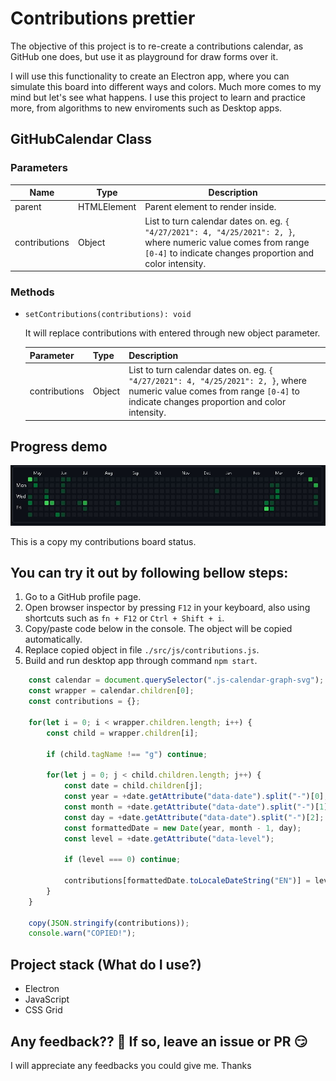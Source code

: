 # **Contributions prettier**

The objective of this project is to re-create a contributions calendar, as GitHub one does, but use it as playground for draw forms over it. 

I will use this functionality to create an Electron app, where you can simulate this board into different ways and colors. Much more comes to my mind but let's see what happens. I use this project to learn and practice more, from algorithms to new enviroments such as Desktop apps.

## **GitHubCalendar Class**

### Parameters

| Name | Type | Description |
| --------- | ---- | ----------- |
| parent | HTMLElement | Parent element to render inside.
| contributions | Object | List to turn calendar dates on. eg. `{ "4/27/2021": 4, "4/25/2021": 2, }`, where numeric value comes from range `[0-4]` to indicate changes proportion and color intensity.

### Methods

- `setContributions(contributions): void`

    It will replace contributions with entered through new object parameter.

    | Parameter | Type | Description |
    | --------- | ---- | ----------- |
    | contributions | Object | List to turn calendar dates on. eg. `{ "4/27/2021": 4, "4/25/2021": 2, }`, where numeric value comes from range `[0-4]` to indicate changes proportion and color intensity. 

## **Progress demo**

![Progress demo](./src/images/progress-1.jpg)

This is a copy my contributions board status. 

## **You can try it out by following bellow steps:**

1. Go to a GitHub profile page.
2. Open browser inspector by pressing `F12` in your keyboard, also using shortcuts such as `fn + F12` or `Ctrl + Shift + i`.
3. Copy/paste code below in the console. The object will be copied automatically.
4. Replace copied object in file `./src/js/contributions.js`.
5. Build and run desktop app through command `npm start`.

```JavaScript
    const calendar = document.querySelector(".js-calendar-graph-svg");
    const wrapper = calendar.children[0];
    const contributions = {};

    for(let i = 0; i < wrapper.children.length; i++) {
        const child = wrapper.children[i];
        
        if (child.tagName !== "g") continue;
        
        for(let j = 0; j < child.children.length; j++) {
            const date = child.children[j];
            const year = +date.getAttribute("data-date").split("-")[0];
            const month = +date.getAttribute("data-date").split("-")[1];
            const day = +date.getAttribute("data-date").split("-")[2];
            const formattedDate = new Date(year, month - 1, day);
            const level = +date.getAttribute("data-level");

            if (level === 0) continue;
            
            contributions[formattedDate.toLocaleDateString("EN")] = level;
        }
    }

    copy(JSON.stringify(contributions));
    console.warn("COPIED!");
```

## **Project stack (What do I use?)**
- Electron
- JavaScript
- CSS Grid

## **Any feedback?? 🤔 If so, leave an issue or PR** 😏 

I will appreciate any feedbacks you could give me. Thanks



